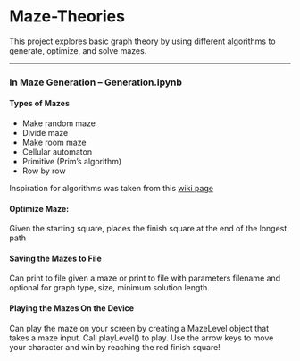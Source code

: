# Maze-Theories
This project explores basic graph theory by using different algorithms to generate, optimize, and solve mazes.


---------------------------------------------------------------------------------------------------------------------
### In Maze Generation – Generation.ipynb

#### Types of Mazes
-	Make random maze
-	Divide maze
-	Make room maze
-	Cellular automaton
-	Primitive (Prim’s algorithm)
-	Row by row
  
Inspiration for algorithms was taken from this [wiki page](https://en.wikipedia.org/wiki/Maze_generation_algorithm)

#### Optimize Maze:
Given the starting square, places the finish square at the end of the longest path

#### Saving the Mazes to File
Can print to file given a maze or print to file with parameters filename and optional for graph type, size, minimum solution length.

#### Playing the Mazes On the Device 
Can play the maze on your screen by creating a MazeLevel object that takes a maze input. Call playLevel() to play. Use the arrow keys to move your character and win by reaching the red finish square!
